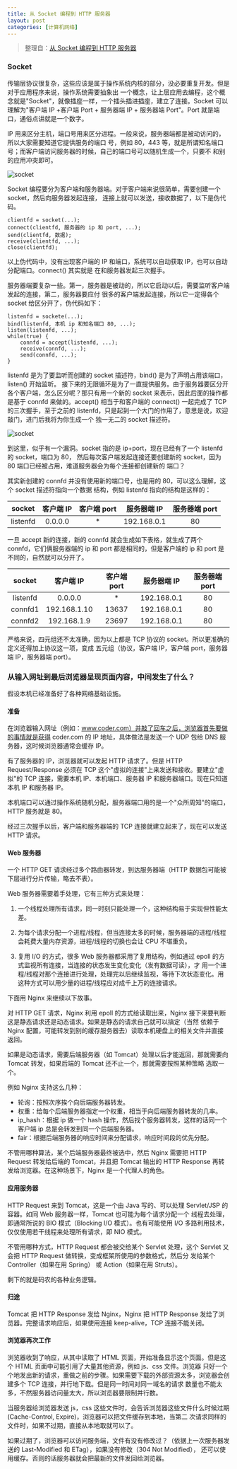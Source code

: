 ```yaml
---
title: 从 Socket 编程到 HTTP 服务器
layout: post
categories: [计算机网络]
---
```


> 整理自：[从 Socket 编程到 HTTP 服务器](https://yq.aliyun.com/articles/639943?spm=a2c4e.11163080.searchblog.50.628c2ec1rWwsIi)

### Socket

传输层协议很复杂，这些应该是属于操作系统内核的部分，没必要重复开发。但是对于应用程序来说，操作系统需要抽象出
一个概念，让上层应用去编程，这个概念就是"Socket"，就像插座一样，一个插头插进插座，建立了连接。Socket 可以
理解为"客户端 IP +客户端 Port + 服务器端 IP + 服务器端 Port"。Port 就是端口，通俗点讲就是一个数字。

IP 用来区分主机，端口号用来区分进程。一般来说，服务器端都是被动访问的，所以大家需要知道它提供服务的端口
号，例如 80，443 等，就是所谓知名端口号；而客户端访问服务器的时候，自己的端口号可以随机生成一个，只要不
和别的应用冲突即可。

![socket](/assets/images/20190322/netlayer.webp)

Socket 编程要分为客户端和服务器端。对于客户端来说很简单，需要创建一个 socket，然后向服务器发起连接，
连接上就可以发送，接收数据了，以下是伪代码。

```
clientfd = socket(...);
connect(clientfd, 服务器的 ip 和 port, ...);
send(clientfd, 数据);
receive(clientfd, ...);
close(clientfd);
```

以上伪代码中，没有出现客户端的 IP 和端口，系统可以自动获取 IP，也可以自动分配端口。connect() 其实就是
在和服务器发起三次握手。

服务器端要复杂一些。第一，服务器是被动的，所以它启动以后，需要监听客户端发起的连接，第二，服务器要应付
很多的客户端发起连接，所以它一定得各个 socket 给区分开了，伪代码如下：

```
listenfd = sockete(...);
bind(listenfd, 本机 ip 和知名端口 80, ...);
listen(listenfd, ...);
while(true) {
    connfd = accept(listenfd, ...);
    receive(connfd, ...);
    send(connfd, ...);
}
```

listenfd 是为了要监听而创建的 socket 描述符，bind() 是为了声明占用该端口，listen() 开始监听。
接下来的无限循环是为了一直提供服务。由于服务器要区分开各个客户端，怎么区分呢？那只有用一个新的 socket
来表示，因此后面的操作都是基于 connfd 来做的。accept() 相当于和客户端的 connect() 一起完成了 TCP
的三次握手，至于之前的 listenfd，只是起到一个大门的作用了，意思是说，欢迎敲门，进门后我将为你生成一个
独一无二的 socket 描述符。

![socket](/assets/images/20190322/socket.webp)

到这里，似乎有一个漏洞。socket 指的是 ip+port，现在已经有了一个 listenfd 的 socket，端口为 80，
然后每次客户端发起连接还要创建新的 socket，因为 80 端口已经被占用，难道服务器会为每个连接都创建新的
端口？

其实新创建的 connfd 并没有使用新的端口号，也是用的 80，可以这么理解，这个 socket 描述符指向一个数据
结构，例如 listenfd 指向的结构是这样的：

| socket | 客户端 IP | 客户端 port | 服务器端 IP | 服务器端 port |
| :--: | :--: | :--: | :--: | :--: |
| listenfd | 0.0.0.0 | * | 192.168.0.1 | 80 |

一旦 accept 新的连接，新的 connfd 就会生成如下表格，就生成了两个 connfd，它们俩服务器端的 ip 和
port 都是相同的，但是客户端的 ip 和 port 是不同的，自然就可以分开了。

| socket | 客户端 IP | 客户端 port | 服务器端 IP | 服务器端 port |
| :--: | :--: | :--: | :--: | :--: |
| listenfd | 0.0.0.0 | * | 192.168.0.1 | 80 |
| connfd1 | 192.168.1.10 | 13637 | 192.168.0.1 | 80 |
| connfd2 | 192.168.1.9 | 23697 | 192.168.0.1 | 80 |

严格来说，四元组还不太准确，因为以上都是 TCP 协议的 socket。所以更准确的定义还得加上协议这一项，变成
五元组（协议，客户端 IP，客户端 port，服务器端 IP，服务器端 port）。

### 从输入网址到最后浏览器呈现页面内容，中间发生了什么？

假设本机已经准备好了各种网络基础设施。

#### 准备

在浏览器输入网址（例如：www.coder.com）并敲了回车之后，浏览器首先要做的事情就是获得 coder.com 的 IP 地址，具体做法是发送一个 UDP 包给
DNS 服务器，这时候浏览器通常会缓存 IP。

有了服务器的 IP，浏览器就可以发起 HTTP 请求了。但是 HTTP Request/Response 必须在 TCP 这个"虚拟的连接"上来发送和接收。要建立"虚拟"的
TCP 连接，需要本机 IP、本机端口、服务器 IP 和服务器端口。现在只知道本机 IP 和服务器 IP。

本机端口可以通过操作系统随机分配，服务器端口用的是一个"众所周知"的端口，HTTP 服务就是 80。

经过三次握手以后，客户端和服务器端的 TCP 连接就建立起来了，现在可以发送 HTTP 请求。

#### Web 服务器

一个 HTTP GET 请求经过多个路由器转发，到达服务器端（HTTP 数据包可能被下层进行分片传输，略去不表）。

Web 服务器需要着手处理，它有三种方式来处理：

1.  一个线程处理所有请求，同一时刻只能处理一个，这种结构易于实现但性能太差。

2.  为每个请求分配一个进程/线程，但当连接太多的时候，服务器端的进程/线程会耗费大量内存资源，进程/线程的切换也会让 CPU 不堪重负。

3.  复用 I/O 的方式，很多 Web 服务器都采用了复用结构，例如通过 epoll 的方式监视所有连接，当连接的状态发生变化变化（发有数据可读），才
    用一个进程/线程对那个连接进行处理，处理完以后继续监视，等待下次状态变化。用这种方式可以用少量的进程/线程应对成千上万的连接请求。
    
下面用 Nginx 来继续以下故事。

对 HTTP GET 请求，Nginx 利用 epoll 的方式给读取出来，Nginx 接下来要判断这是静态请求还是动态请求。如果是静态的请求自己就可以搞定（当然
依赖于 Nginx 配置，可能转发到别的缓存服务器去）读取本机硬盘上的相关文件并直接返回。

如果是动态请求，需要后端服务器（如 Tomcat）处理以后才能返回，那就需要向 Tomcat 转发，如果后端的 Tomcat 还不止一个，那就需要按照某种策略
选取一个。

例如 Nginx 支持这么几种：

*   轮询：按照次序挨个向后端服务器转发。
*   权重：给每个后端服务器指定一个权重，相当于向后端服务器转发的几率。
*   ip_hash：根据 ip 做一个 hash 操作，然后找个服务器转发，这样的话同一个客户端 ip 总是会转发到同一个后端服务器。
*   fair：根据后端服务器的响应时间来分配请求，响应时间段的优先分配。

不管用哪种算法，某个后端服务器最终被选中，然后 Nginx 需要把 HTTP Request 转发给后端的 Tomcat，并且把 Tomcat 输出的 HTTP Response
再转发给浏览器。在这种场景下，Nginx 是一个代理人的角色。

#### 应用服务器

HTTP Request 来到 Tomcat，这是一个由 Java 写的、可以处理 Servlet/JSP 的容器。如同 Web 服务器一样，Tomcat 也可能为每个请求分配一个
线程去处理，即通常所说的 BIO 模式（Blocking I/O 模式）。也有可能使用 I/O 多路利用技术，仅仅使用若干线程来处理所有请求，即 NIO 模式。

不管用哪种方式，HTTP Request 都会被交给某个 Servlet 处理，这个 Servlet 又会把 HTTP Request 做转换，变成框架所使用的参数格式，然后分
发给某个 Controller（如果在用 Spring） 或 Action（如果在用 Struts）。

剩下的就是码农的各种业务逻辑。

#### 归途

Tomcat 把 HTTP Response 发给 Nginx，Nginx 把 HTTP Response 发给了浏览器。完整请求响应后，如果使用连接 keep-alive，TCP 连接不能关闭。

#### 浏览器再次工作

浏览器收到了响应，从其中读取了 HTML 页面，开始准备显示这个页面。但是这个 HTML 页面中可能引用了大量其他资源，例如 js、css 文件。浏览器
只好一个个地发出新的请求，重做之前的步骤。如果需要下载的外部资源太多，浏览器会创建多个 TCP 连接，并行地下载。但是同一时间对同一域名的请求
数量也不能太多，不然服务器访问量太大，所以浏览器要限制并行数。

当服务器给浏览器发送 js，css 这些文件时，会告诉浏览器这些文件什么时候过期(Cache-Control, Expire)，浏览器可以把文件缓存到本地，当第二
次请求同样的文件时，如果不过期，直接从本地取就可以了。

如果过期了，浏览器可以访问服务端，文件有没有修改过？（依据上一次服务器发送的 Last-Modified 和 ETag），如果没有修改（304 Not Modified），
还可以使用缓存。否则的话服务器就会把最新的文件发回给浏览器。